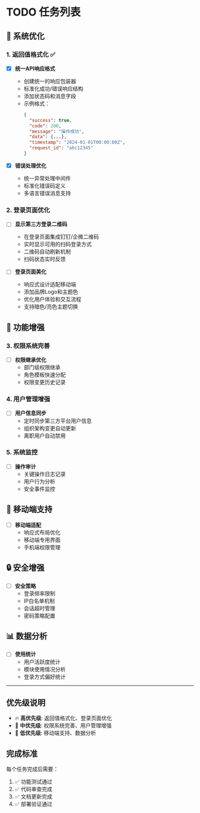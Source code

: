 # TODO 任务列表

## 🔧 系统优化

### 1. 返回值格式化 ✅
- [x] **统一API响应格式**
  - 创建统一的响应包装器
  - 标准化成功/错误响应结构
  - 添加状态码和消息字段
  - 示例格式：
    ```json
    {
      "success": true,
      "code": 200,
      "message": "操作成功",
      "data": {...},
      "timestamp": "2024-01-01T00:00:00Z",
      "request_id": "abc12345"
    }
    ```

- [x] **错误处理优化**
  - 统一异常处理中间件
  - 标准化错误码定义
  - 多语言错误消息支持

### 2. 登录页面优化
- [ ] **显示第三方登录二维码**
  - 在登录页面集成钉钉/企微二维码
  - 实时显示可用的扫码登录方式
  - 二维码自动刷新机制
  - 扫码状态实时反馈

- [ ] **登录页面美化**
  - 响应式设计适配移动端
  - 添加品牌Logo和主题色
  - 优化用户体验和交互流程
  - 支持暗色/亮色主题切换

## 🚀 功能增强

### 3. 权限系统完善
- [ ] **权限继承优化**
  - 部门级权限继承
  - 角色模板快速分配
  - 权限变更历史记录

### 4. 用户管理增强
- [ ] **用户信息同步**
  - 定时同步第三方平台用户信息
  - 组织架构变更自动更新
  - 离职用户自动禁用

### 5. 系统监控
- [ ] **操作审计**
  - 关键操作日志记录
  - 用户行为分析
  - 安全事件监控

## 📱 移动端支持
- [ ] **移动端适配**
  - 响应式布局优化
  - 移动端专用界面
  - 手机端权限管理

## 🔒 安全增强
- [ ] **安全策略**
  - 登录频率限制
  - IP白名单机制
  - 会话超时管理
  - 密码策略配置

## 📊 数据分析
- [ ] **使用统计**
  - 用户活跃度统计
  - 模块使用情况分析
  - 登录方式偏好统计

---

## 优先级说明
- 🔥 **高优先级**: 返回值格式化、登录页面优化
- 🔶 **中优先级**: 权限系统完善、用户管理增强
- 🔵 **低优先级**: 移动端支持、数据分析

## 完成标准
每个任务完成后需要：
1. ✅ 功能测试通过
2. ✅ 代码审查完成
3. ✅ 文档更新完成
4. ✅ 部署验证通过
